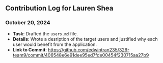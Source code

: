 ## Contribution Log for Lauren Shea

### October 20, 2024
- **Task**: Drafted the `users.md` file.
- **Details**: Wrote a desription of the target users and justified why each user would benefit from the application.
- **Link to Commit**: https://github.com/edwintran235/326-team9/commit/406548e6e91dee95ed7fde00454f230715aa27b9
